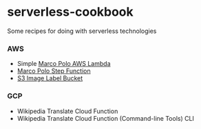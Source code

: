 # serverless-cookbook
Some recipes for doing with serverless technologies


### AWS
* Simple [Marco Polo AWS Lambda](https://github.com/noahgift/serverless-cookbook/blob/main/marcopololambda.py)
* [Marco Polo Step Function](https://github.com/noahgift/serverless-cookbook/blob/main/marcopolostepfunction.json)
* [S3 Image Label Bucket](https://github.com/noahgift/serverless-cookbook/blob/main/imagelabels3.py)

### GCP
* Wikipedia Translate Cloud Function
* Wikipedia Translate Cloud Function (Command-line Tools) CLI
